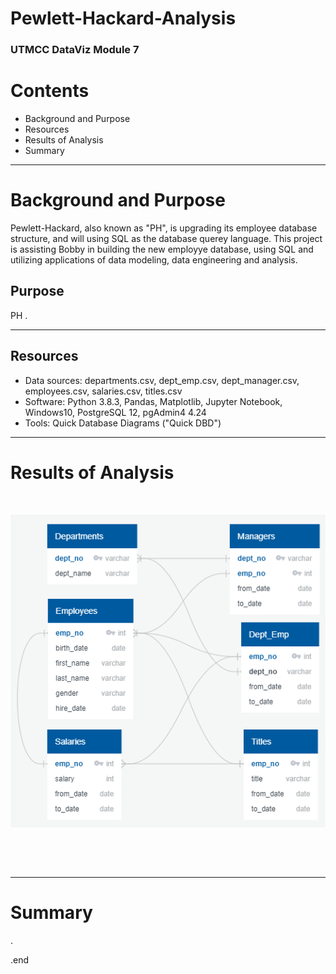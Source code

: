# Pewlett-Hackard-Analysis
### UTMCC DataViz Module 7

# Contents
  * Background and Purpose
  * Resources
  * Results of Analysis
  * Summary 

---

# Background and Purpose

Pewlett-Hackard, also known as "PH", is upgrading its employee database structure, and will using SQL as the database querey language. This project is assisting Bobby in building the new employye database, using SQL and utilizing applications of data modeling, data engineering and analysis. 


## Purpose
PH .





---

## Resources
  - Data sources: departments.csv, dept_emp.csv, dept_manager.csv, employees.csv, salaries.csv, titles.csv 
  - Software: Python 3.8.3, Pandas, Matplotlib, Jupyter Notebook, Windows10, PostgreSQL 12, pgAdmin4 4.24
  - Tools: Quick Database Diagrams ("Quick DBD")


---

# Results of Analysis

![]()


![EmployeeDB.png](https://github.com/larrydodson/Pewlett-Hackard-Analysis/blob/master/EmployeeDB.png)


![]()


![]()



---

# Summary




.

.end 
